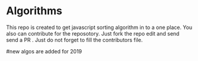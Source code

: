 # Algorithms
This repo is created to get javascript sorting algorithm in to a one place. You also can contribute for the reposotory. Just fork the repo edit and send send a PR . Just do not forget to fill the contributors file.   

#new algos are added for 2019
